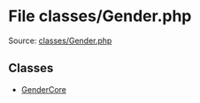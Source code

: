 File classes/Gender.php
=========

Source: [classes/Gender.php](https://github.com/PrestaShop/PrestaShop/blob/1.6.0.6/classes/Gender.php)


Classes
-------

* [GenderCore](class.GenderCore.md)


